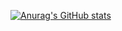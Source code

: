 

[![Anurag's GitHub stats](https://github-readme-stats.vercel.app/api?username=PlagDoctor)](https://github.com/anuraghazra/github-readme-stats)
